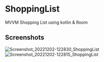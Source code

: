 # ShoppingList
MVVM Shopping List using kotlin & Room

## Screenshots

![Screenshot_20221202-122830_ShoppingList](https://user-images.githubusercontent.com/25432808/205259494-4f0aac35-83a4-4f73-871c-76da275bbd56.jpg)
![Screenshot_20221202-122815_ShoppingList](https://user-images.githubusercontent.com/25432808/205259506-fa12869a-c83e-4b21-bf4d-617583c3fef5.jpg)
